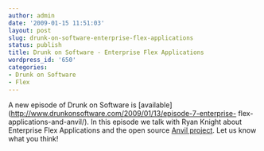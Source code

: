 ```yaml
---
author: admin
date: '2009-01-15 11:51:03'
layout: post
slug: drunk-on-software-enterprise-flex-applications
status: publish
title: Drunk on Software - Enterprise Flex Applications
wordpress_id: '650'
categories:
- Drunk on Software
- Flex
---
```


A new episode of Drunk on Software is
[available](http://www.drunkonsoftware.com/2009/01/13/episode-7-enterprise-
flex-applications-and-anvil/). In this episode we talk with Ryan Knight about
Enterprise Flex Applications and the open source [Anvil
project](http://www.anvilflex.com/). Let us know what you think!

